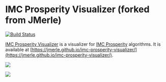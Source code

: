 # IMC Prosperity Visualizer (forked from JMerle)

[![Build Status](https://github.com/jmerle/imc-prosperity-visualizer/workflows/Build/badge.svg)](https://github.com/jmerle/imc-prosperity-visualizer/actions/workflows/build.yml)

[IMC Prosperity Visualizer](https://jmerle.github.io/imc-prosperity-visualizer/) is a visualizer for [IMC Prosperity](https://prosperity.imc.com/) algorithms. It is available at [https://jmerle.github.io/imc-prosperity-visualizer/](https://jmerle.github.io/imc-prosperity-visualizer/).

![](https://i.imgur.com/I1qG6qq.png)

![](https://i.imgur.com/8CJfgea.png)
